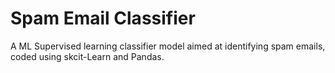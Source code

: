 # Spam Email Classifier
A ML Supervised learning classifier model aimed at identifying spam emails, coded using skcit-Learn and Pandas.
